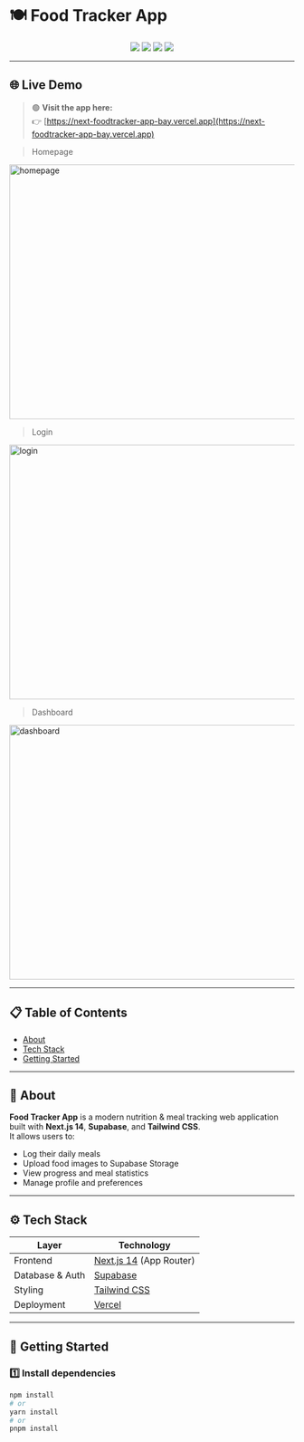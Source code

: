 # 🍽️ Food Tracker App

<p align="center">
  
</p>

<p align="center">
  <a href="https://nextjs.org"><img src="https://img.shields.io/badge/Next.js-14-black?logo=next.js" /></a>
  <a href="https://supabase.com"><img src="https://img.shields.io/badge/Supabase-DB%20%26%20Auth-3FCF8E?logo=supabase&logoColor=white" /></a>
  <a href="https://tailwindcss.com"><img src="https://img.shields.io/badge/TailwindCSS-Styling-38B2AC?logo=tailwindcss&logoColor=white" /></a>
  <a href="https://vercel.com"><img src="https://img.shields.io/badge/Vercel-Deployment-black?logo=vercel" /></a>
</p>


---

## 🌐 Live Demo

> 🟢 **Visit the app here:**  
> 👉 [https://next-foodtracker-app-bay.vercel.app](https://next-foodtracker-app-bay.vercel.app)

> Homepage

<img width="850" height="450" alt="homepage" src="https://github.com/user-attachments/assets/d1ccd684-c6d8-4de8-aeb2-7e88dea10906" />

> Login

<img width="850" height="450" alt="login" src="https://github.com/user-attachments/assets/65dc3d3c-7137-41d0-b4e7-85344c9fbf9f" />


> Dashboard

<img width="850" height="450" alt="dashboard" src="https://github.com/user-attachments/assets/46c469b8-1e5f-493e-bb8b-3db7e90f81ef" />



---

## 📋 Table of Contents
- [About](#-about)
- [Tech Stack](#-tech-stack)
- [Getting Started](#-getting-started)

---

## 🧠 About

**Food Tracker App** is a modern nutrition & meal tracking web application built with **Next.js 14**, **Supabase**, and **Tailwind CSS**.  
It allows users to:
- Log their daily meals  
- Upload food images to Supabase Storage  
- View progress and meal statistics  
- Manage profile and preferences  

---

## ⚙️ Tech Stack

| Layer | Technology |
|--------|-------------|
| Frontend | [Next.js 14](https://nextjs.org) (App Router) |
| Database & Auth | [Supabase](https://supabase.com) |
| Styling | [Tailwind CSS](https://tailwindcss.com) |
| Deployment | [Vercel](https://vercel.com) |


---

## 🚀 Getting Started

### 1️⃣ Install dependencies
```bash
npm install
# or
yarn install
# or
pnpm install

